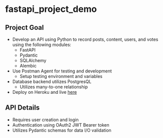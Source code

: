 # fastapi_project_demo

## Project Goal
- Develop an API using Python to record posts, content, users, and votes using the following modules:
  - FastAPI
  - Pydantic
  - SQLAlchemy
  - Alembic
- Use Postman Agent for testing and development
  - Setup testing environment and variables
- Database backend utilizes PostgresQL
  - Utilizes many-to-one relationship
- Deploy on Heroku and live [here](https://fastapi-nickshore.herokuapp.com/docs)

## API Details
- Requires user creation and login
- Authentication using OAuth2 JWT Bearer token
- Utilizes Pydantic schemas for data I/O validation

